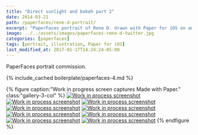 ```yaml
---
title: "Direct sunlight and bokeh part 2"
date: 2014-03-21
path: /paperfaces/rene-d-portrait/
excerpt: "PaperFaces portrait of Rene D. drawn with Paper for iOS on an iPad."
image: ../../assets/images/paperfaces-rene-d-twitter.jpg
categories: [paperfaces]
tags: [portrait, illustration, Paper for iOS]
last_modified_at: 2017-01-17T14:24:24-05:00
---
```


PaperFaces portrait commission.

{% include_cached boilerplate/paperfaces-4.md %}

{% figure caption:"Work in progress screen captures Made with Paper." class:"gallery-3-col" %}
[![Work in process screenshot](../../assets/images/paperfaces-rene-d-process-1-600.jpg)](../../assets/images/paperfaces-rene-d-process-1-lg.jpg)
[![Work in process screenshot](../../assets/images/paperfaces-rene-d-process-2-600.jpg)](../../assets/images/paperfaces-rene-d-process-2-lg.jpg)
[![Work in process screenshot](../../assets/images/paperfaces-rene-d-process-3-600.jpg)](../../assets/images/paperfaces-rene-d-process-3-lg.jpg)
[![Work in process screenshot](../../assets/images/paperfaces-rene-d-process-4-600.jpg)](../../assets/images/paperfaces-rene-d-process-4-lg.jpg)
[![Work in process screenshot](../../assets/images/paperfaces-rene-d-process-5-600.jpg)](../../assets/images/paperfaces-rene-d-process-5-lg.jpg)
[![Work in process screenshot](../../assets/images/paperfaces-rene-d-process-7-600.jpg)](../../assets/images/paperfaces-rene-d-process-7-lg.jpg)
[![Work in process screenshot](../../assets/images/paperfaces-rene-d-process-8-600.jpg)](../../assets/images/paperfaces-rene-d-process-8-lg.jpg)
[![Work in process screenshot](../../assets/images/paperfaces-rene-d-process-9-600.jpg)](../../assets/images/paperfaces-rene-d-process-9-lg.jpg)
[![Work in process screenshot](../../assets/images/paperfaces-rene-d-process-10-600.jpg)](../../assets/images/paperfaces-rene-d-process-10-lg.jpg)
{% endfigure %}
